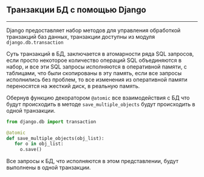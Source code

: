 Транзакции БД с помощью Django 
---
---

Django предоставляет набор методов для управления обработкой транзакций
баз данных, транзакции доступны из модуля `django.db.transaction`

Суть транзакций в БД, заключается в атомарности ряда SQL запросов, если
просто некоторое количество операций SQL объединяются в набор, и все эти
SQL запросы исполняются в оперативной памяти, с таблицами, что были скопированы
в эту память, если все запросы исполнились без проблем, то все изменения
из оперативной памяти переносятся на жесткий диск, в реальную память.

Обернув функцию декоратором `@atomic` все взаимодействия с БД что 
будут происходить в методе `save_multiple_objects` будут происходить в 
одной транзакции.

```python
from django.db import transaction

@atomic
def save_multiple_objects(obj_list):
   for o in obj_list:
     o.save()
```

Все запросы к БД, что исполняются в этом представлении, будут выполнены в 
одной транзакции.  

